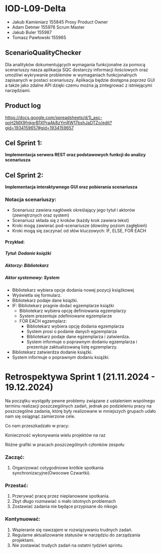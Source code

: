 # IOD-L09-Delta
* Jakub Kamieniarz 155845 Proxy Product Owner
* Adam Detmer 155976 Scrum Master
* Jakub Buler 155987
* Tomasz Pawłowski 155965
## ScenarioQualityChecker
Dla analityków dokumentujących wymagania funkcjonalne za pomocą scenariuszy nasza aplikacja SQC dostarczy informacji ilościowych oraz umożliwi wykrywanie problemów w wymaganiach funkcjonalnych zapisanych w postaci scenariuszy. Aplikacja będzie dostępna poprzez GUI a także jako zdalne API dzięki czemu można ją zintegrować z istniejącymi narzędziami.

## Product log
https://docs.google.com/spreadsheets/d/1i_asc-qoH2MX9fnkgrB1XPraAk8zYmRW17bshJaDTZo/edit?gid=1934159657#gid=1934159657

## Cel Sprint 1:
<strong>Implementacja serwera REST oraz podstawowych funkcji do analizy scenariusza</strong>
## Cel Sprint 2:
<strong>Implementacja interaktywnego GUI oraz pobierania scenariusza</strong>

### Notacja scenariuszy:
- Scenariusz zawiera nagłówek określający jego tytuł i aktorów (zewnętrznych oraz system)
- Scenariusz składa się z kroków (każdy krok zawiera tekst)
- Kroki mogą zawierać pod-scenariusze (dowolny poziom zagłębień)
- Kroki mogą się zaczynać od słów kluczowych: IF, ELSE, FOR EACH

#### Przykład:
##### Tytuł: Dodanie książki
##### Aktorzy:  Bibliotekarz
##### Aktor systemowy: System

- Bibliotekarz wybiera opcje dodania nowej pozycji książkowej
- Wyświetla się formularz.
- Bibliotekarz podaje dane książki.
- IF: Bibliotekarz pragnie dodać egzemplarze książki
    - Bibliotekarz wybiera opcję definiowania egzemplarzy
    - System prezentuje zdefiniowane egzemplarze
    - FOR EACH egzemplarz:
        - Bibliotekarz wybiera opcję dodania egzemplarza
        - System prosi o podanie danych egzemplarza
        - Bibliotekarz podaje dane egzemplarza i zatwierdza.
        - System informuje o poprawnym dodaniu egzemplarza i prezentuje zaktualizowaną listę egzemplarzy.
- Bibliotekarz zatwierdza dodanie książki.
- System informuje o poprawnym dodaniu książki.

# Retrospektywa Sprint 1 (21.11.2024 - 19.12.2024)

Na początku wystąpiły pewne problemy związane z ustaleniem wspólnego terminu realizacji poszczególnych zadań, jednak po podzieleniu pracy na poszczególne zadania, którę były realizowane w mniejszych grupach udało nam się osiągnąć zamierzone cele.

Co nam przeszkadzało w pracy:

Konieczność wykonywania wielu projektów na raz

Różne grafiki w pracach poszczególnych członków zespołu


### Zacząć:
1. Organizować cotygodniowe krótkie spotkania synchronizacyjne(Owocowe Czwartki).
### Przestać:
1. Przerywać pracę przez nieplanowane spotkania.
2. Zbyt długo rozmawiać o mało istotnych problemach
3. Zostawiać zadania nie będące przypisane do nikogo
### Kontynuować:
1. Wspieranie się nawzajem w rozwiązywaniu trudnych zadań.
2. Regularne aktualizowanie statusów w narzędziu do zarządzania projektami.
3. Nie zostawiać trudych zadań na ostatni tydzień sprintu.




